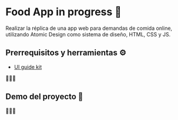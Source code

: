 # Food App in progress 🍔

Realizar la réplica de una app web para demandas de comida online, utilizando Atomic Design como sistema de diseño, HTML, CSS y JS.

## Prerrequisitos y herramientas ⚙️

- [UI guide kit](https://www.figma.com/file/LViBVFSivfyZ5gbQKhMKkG/FoodApp?node-id=0%3A1)

👷🏼‍♀️

## Demo del proyecto 🎥

👷🏼‍♀️
